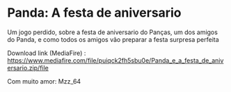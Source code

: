 # Panda: A festa de aniversario
Um jogo perdido, sobre a festa de aniversario do Panças, um dos amigos do Panda, e como todos os amigos vão preparar a festa surpresa perfeita

Download link (MediaFire) : https://www.mediafire.com/file/puiqck2fh5sbu0e/Panda_e_a_festa_de_aniversario.zip/file

Com muito amor: Mzz_64
